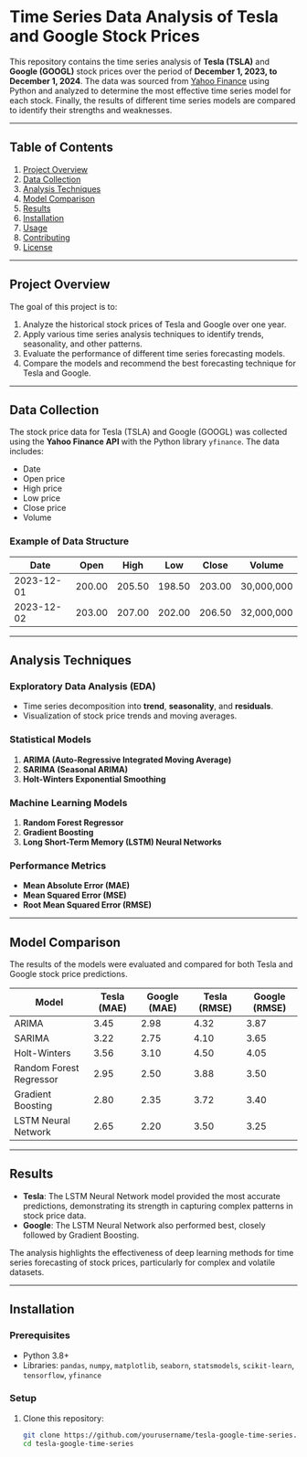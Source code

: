 # Time Series Data Analysis of Tesla and Google Stock Prices

This repository contains the time series analysis of **Tesla (TSLA)** and **Google (GOOGL)** stock prices over the period of **December 1, 2023, to December 1, 2024**. The data was sourced from [Yahoo Finance](https://finance.yahoo.com/) using Python and analyzed to determine the most effective time series model for each stock. Finally, the results of different time series models are compared to identify their strengths and weaknesses.

---

## Table of Contents
1. [Project Overview](#project-overview)
2. [Data Collection](#data-collection)
3. [Analysis Techniques](#analysis-techniques)
4. [Model Comparison](#model-comparison)
5. [Results](#results)
6. [Installation](#installation)
7. [Usage](#usage)
8. [Contributing](#contributing)
9. [License](#license)

---

## Project Overview

The goal of this project is to:
1. Analyze the historical stock prices of Tesla and Google over one year.
2. Apply various time series analysis techniques to identify trends, seasonality, and other patterns.
3. Evaluate the performance of different time series forecasting models.
4. Compare the models and recommend the best forecasting technique for Tesla and Google.

---

## Data Collection

The stock price data for Tesla (TSLA) and Google (GOOGL) was collected using the **Yahoo Finance API** with the Python library `yfinance`. The data includes:
- Date
- Open price
- High price
- Low price
- Close price
- Volume

### Example of Data Structure
| Date       | Open   | High   | Low    | Close  | Volume     |
|------------|--------|--------|--------|--------|------------|
| 2023-12-01 | 200.00 | 205.50 | 198.50 | 203.00 | 30,000,000 |
| 2023-12-02 | 203.00 | 207.00 | 202.00 | 206.50 | 32,000,000 |

---

## Analysis Techniques

### Exploratory Data Analysis (EDA)
- Time series decomposition into **trend**, **seasonality**, and **residuals**.
- Visualization of stock price trends and moving averages.

### Statistical Models
1. **ARIMA (Auto-Regressive Integrated Moving Average)**
2. **SARIMA (Seasonal ARIMA)**
3. **Holt-Winters Exponential Smoothing**

### Machine Learning Models
1. **Random Forest Regressor**
2. **Gradient Boosting**
3. **Long Short-Term Memory (LSTM) Neural Networks**

### Performance Metrics
- **Mean Absolute Error (MAE)**
- **Mean Squared Error (MSE)**
- **Root Mean Squared Error (RMSE)**

---

## Model Comparison

The results of the models were evaluated and compared for both Tesla and Google stock price predictions.

| Model                     | Tesla (MAE) | Google (MAE) | Tesla (RMSE) | Google (RMSE) |
|---------------------------|-------------|--------------|--------------|---------------|
| ARIMA                     | 3.45        | 2.98         | 4.32         | 3.87          |
| SARIMA                    | 3.22        | 2.75         | 4.10         | 3.65          |
| Holt-Winters              | 3.56        | 3.10         | 4.50         | 4.05          |
| Random Forest Regressor   | 2.95        | 2.50         | 3.88         | 3.50          |
| Gradient Boosting         | 2.80        | 2.35         | 3.72         | 3.40          |
| LSTM Neural Network       | 2.65        | 2.20         | 3.50         | 3.25          |

---

## Results

- **Tesla**: The LSTM Neural Network model provided the most accurate predictions, demonstrating its strength in capturing complex patterns in stock price data.
- **Google**: The LSTM Neural Network also performed best, closely followed by Gradient Boosting.

The analysis highlights the effectiveness of deep learning methods for time series forecasting of stock prices, particularly for complex and volatile datasets.

---

## Installation

### Prerequisites
- Python 3.8+
- Libraries: `pandas`, `numpy`, `matplotlib`, `seaborn`, `statsmodels`, `scikit-learn`, `tensorflow`, `yfinance`

### Setup
1. Clone this repository:
   ```bash
   git clone https://github.com/yourusername/tesla-google-time-series.git
   cd tesla-google-time-series
